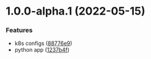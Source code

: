 # 1.0.0-alpha.1 (2022-05-15)


### Features

* k8s configs ([88776e9](https://github.com/nero19960329/GCP-Get-Started/commit/88776e91015319f92384cf7a1928532d1bd18ba5))
* python app ([1237b4f](https://github.com/nero19960329/GCP-Get-Started/commit/1237b4fe7e61d76930b7004835715e6cc8943778))
